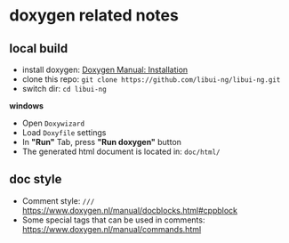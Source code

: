 # doxygen related notes

## local build
- install doxygen: [Doxygen Manual: Installation](https://www.doxygen.nl/manual/install.html)
- clone this repo: `git clone https://github.com/libui-ng/libui-ng.git`
- switch dir: `cd libui-ng`

**windows**
- Open `Doxywizard`
- Load `Doxyfile` settings
- In **"Run"** Tab, press **"Run doxygen"** button
- The generated html document is located in: `doc/html/`


## doc style

- Comment style: `///`  
    https://www.doxygen.nl/manual/docblocks.html#cppblock
- Some special tags that can be used in comments: https://www.doxygen.nl/manual/commands.html
